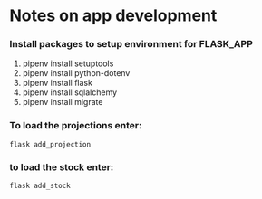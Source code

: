 # Notes on app development

### Install packages to setup environment for FLASK_APP

1)  pipenv install setuptools
2)  pipenv install python-dotenv
3)  pipenv install flask
4)  pipenv install sqlalchemy
5)  pipenv install migrate

### To load the projections enter:
```
flask add_projection
```

### to load the stock enter:
```
flask add_stock
```